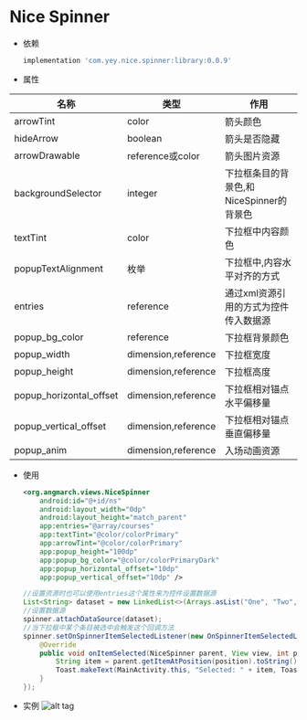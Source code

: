 # Nice Spinner 
- 依赖
    ```groovy
    implementation 'com.yey.nice.spinner:library:0.0.9'
    ```
- 属性

|名称|类型|作用|  
|---|----|---|
| arrowTint | color | 箭头颜色|
| hideArrow | boolean| 箭头是否隐藏|
| arrowDrawable| reference或color| 箭头图片资源|
|backgroundSelector|integer|下拉框条目的背景色,和NiceSpinner的背景色|
|textTint|color|下拉框中内容颜色|
|popupTextAlignment|枚举|下拉框中,内容水平对齐的方式|
|entries|reference|通过xml资源引用的方式为控件传入数据源|
|popup_bg_color|reference|下拉框背景颜色|
|popup_width|dimension,reference|下拉框宽度|
|popup_height|dimension,reference|下拉框高度|
|popup_horizontal_offset|dimension,reference|下拉框相对锚点水平偏移量|
|popup_vertical_offset|dimension,reference|下拉框相对锚点垂直偏移量|
|popup_anim|dimension,reference|入场动画资源|

- 使用
    ```xml
    <org.angmarch.views.NiceSpinner
        android:id="@+id/ns"
        android:layout_width="0dp"
        android:layout_height="match_parent"
        app:entries="@array/courses"
        app:textTint="@color/colorPrimary"
        app:arrowTint="@color/colorPrimary"
        app:popup_height="100dp"    
        app:popup_bg_color="@color/colorPrimaryDark"  
        app:popup_horizontal_offset="10dp"
        app:popup_vertical_offset="10dp" />
    ```
    ```java
    //设置资源时也可以使用entries这个属性来为控件设置数据源
    List<String> dataset = new LinkedList<>(Arrays.asList("One", "Two", "Three", "Four", "Five"));
    //设置数据源  
    spinner.attachDataSource(dataset);
    //当下拉框中某个条目被选中会触发这个回调方法  
    spinner.setOnSpinnerItemSelectedListener(new OnSpinnerItemSelectedListener() {
        @Override
        public void onItemSelected(NiceSpinner parent, View view, int position, long id) {
            String item = parent.getItemAtPosition(position).toString();
            Toast.makeText(MainActivity.this, "Selected: " + item, Toast.LENGTH_SHORT).show();
        }
    });
    ```
- 实例
    ![alt tag](nice-spinner.gif)  
